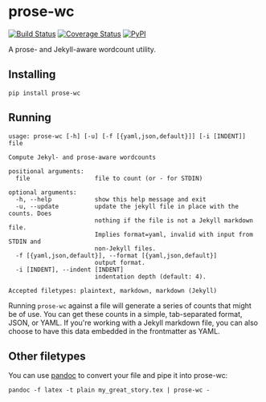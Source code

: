 # prose-wc

[![Build Status](https://travis-ci.org/makyo/prose-wc.svg?branch=master)](https://travis-ci.org/makyo/prose-wc) [![Coverage Status](https://coveralls.io/repos/github/makyo/prose-wc/badge.svg?branch=master)](https://coveralls.io/github/makyo/prose-wc?branch=master) [![PyPI](https://img.shields.io/pypi/v/prose-wc.svg)](https://pypi.python.org/pypi/prose-wc/)

A prose- and Jekyll-aware wordcount utility.

## Installing 

    pip install prose-wc

## Running

```
usage: prose-wc [-h] [-u] [-f [{yaml,json,default}]] [-i [INDENT]] file

Compute Jekyl- and prose-aware wordcounts

positional arguments:
  file                  file to count (or - for STDIN)

optional arguments:
  -h, --help            show this help message and exit
  -u, --update          update the jekyll file in place with the counts. Does
                        nothing if the file is not a Jekyll markdown file.
                        Implies format=yaml, invalid with input from STDIN and
                        non-Jekyll files.
  -f [{yaml,json,default}], --format [{yaml,json,default}]
                        output format.
  -i [INDENT], --indent [INDENT]
                        indentation depth (default: 4).

Accepted filetypes: plaintext, markdown, markdown (Jekyll)
```

Running `prose-wc` against a file will generate a series of counts that might be of use.  You can get these counts in a simple, tab-separated format, JSON, or YAML.  If you're working with a Jekyll markdown file, you can also choose to have this data embedded in the frontmatter as YAML.

## Other filetypes

You can use [pandoc](http://pandoc.org) to convert your file and pipe it into prose-wc:

    pandoc -f latex -t plain my_great_story.tex | prose-wc -
